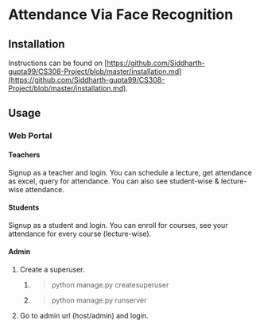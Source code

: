 # Attendance Via Face Recognition


## Installation

Instructions can be found on [https://github.com/Siddharth-gupta99/CS308-Project/blob/master/installation.md](https://github.com/Siddharth-gupta99/CS308-Project/blob/master/installation.md).

## Usage

### Web Portal
#### Teachers
Signup as a teacher and login. You can schedule a lecture, get attendance as excel, query for attendance. You can also see student-wise & lecture-wise attendance.
#### Students
Signup as a student and login. You can enroll for courses, see your attendance for every course (lecture-wise).
#### Admin
1. Create a superuser.
	1. >   python manage.py createsuperuser
	2. >   python manage.py runserver
2. Go to admin url (host/admin) and login.
